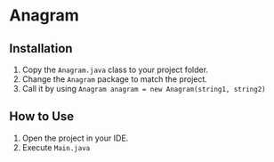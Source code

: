 # Anagram

## Installation
1. Copy the `Anagram.java` class to your project folder.
2. Change the `Anagram` package to match the project.
3. Call it by using `Anagram anagram = new Anagram(string1, string2)`

## How to Use
1. Open the project in your IDE.
2. Execute `Main.java`
